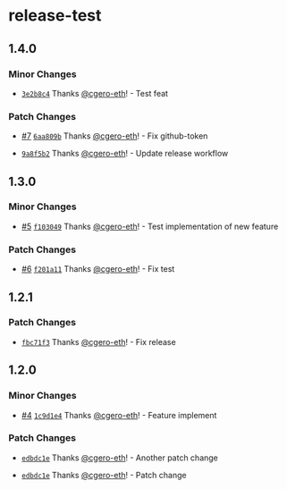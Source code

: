 # release-test

## 1.4.0

### Minor Changes

- [`3e2b8c4`](https://github.com/cgero-eth/release-test/commit/3e2b8c4f48779ffb879ec37d4e9d64be307c09cb) Thanks [@cgero-eth](https://github.com/cgero-eth)! - Test feat

### Patch Changes

- [#7](https://github.com/cgero-eth/release-test/pull/7) [`6aa809b`](https://github.com/cgero-eth/release-test/commit/6aa809bfde4c9f596481e48eff0f42a8b5577a73) Thanks [@cgero-eth](https://github.com/cgero-eth)! - Fix github-token

- [`9a8f5b2`](https://github.com/cgero-eth/release-test/commit/9a8f5b2c49fd047feedf7ee909732481867f54d4) Thanks [@cgero-eth](https://github.com/cgero-eth)! - Update release workflow

## 1.3.0

### Minor Changes

- [#5](https://github.com/cgero-eth/release-test/pull/5) [`f103049`](https://github.com/cgero-eth/release-test/commit/f10304975c23e7ebbfc597cb7a7f19f7dc8545f7) Thanks [@cgero-eth](https://github.com/cgero-eth)! - Test implementation of new feature

### Patch Changes

- [#6](https://github.com/cgero-eth/release-test/pull/6) [`f201a11`](https://github.com/cgero-eth/release-test/commit/f201a11e5f0707363b87765d483cb7d3c5697739) Thanks [@cgero-eth](https://github.com/cgero-eth)! - Fix test

## 1.2.1

### Patch Changes

- [`fbc71f3`](https://github.com/cgero-eth/release-test/commit/fbc71f35bf79cbe0eea81678a488cf0096ab9f43) Thanks [@cgero-eth](https://github.com/cgero-eth)! - Fix release

## 1.2.0

### Minor Changes

- [#4](https://github.com/cgero-eth/release-test/pull/4) [`1c9d1e4`](https://github.com/cgero-eth/release-test/commit/1c9d1e4d0a65b709a4aa1fc8f478d1f10a5e2be1) Thanks [@cgero-eth](https://github.com/cgero-eth)! - Feature implement

### Patch Changes

- [`edbdc1e`](https://github.com/cgero-eth/release-test/commit/edbdc1ea64592afc71a753d065b3e4e4b2126279) Thanks [@cgero-eth](https://github.com/cgero-eth)! - Another patch change

- [`edbdc1e`](https://github.com/cgero-eth/release-test/commit/edbdc1ea64592afc71a753d065b3e4e4b2126279) Thanks [@cgero-eth](https://github.com/cgero-eth)! - Patch change
